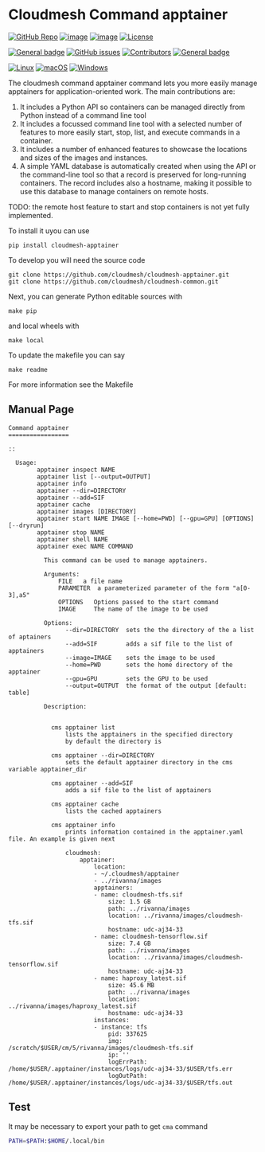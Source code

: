 # Cloudmesh Command apptainer

[![GitHub Repo](https://img.shields.io/badge/github-repo-green.svg)](https://github.com/cloudmesh/cloudmesh-apptainer)
[![image](https://img.shields.io/pypi/pyversions/cloudmesh-apptainer.svg)](https://pypi.org/project/cloudmesh-apptainer)
[![image](https://img.shields.io/pypi/v/cloudmesh-apptainer.svg)](https://pypi.org/project/cloudmesh-apptainer/)
[![License](https://img.shields.io/badge/License-Apache%202.0-blue.svg)](https://opensource.org/licenses/Apache-2.0)

[![General badge](https://img.shields.io/badge/Status-Production-<COLOR>.svg)](https://shields.io/)
[![GitHub issues](https://img.shields.io/github/issues/cloudmesh/cloudmesh-apptainer.svg)](https://github.com/cloudmesh/cloudmesh-apptainer/issues)
[![Contributors](https://img.shields.io/github/contributors/cloudmesh/cloudmesh-apptainer.svg)](https://github.com/cloudmesh/cloudmesh-apptainer/graphs/contributors)
[![General badge](https://img.shields.io/badge/Other-repos-<COLOR>.svg)](https://github.com/cloudmesh/cloudmesh)


[![Linux](https://img.shields.io/badge/OS-Linux-orange.svg)](https://www.linux.org/)
[![macOS](https://img.shields.io/badge/OS-macOS-lightgrey.svg)](https://www.apple.com/macos)
[![Windows](https://img.shields.io/badge/OS-Windows-blue.svg)](https://www.microsoft.com/windows)



The cloudmesh command apptainer command lets you more easily manage apptainers for application-oriented work. The main contributions are:

1. It includes a Python API so containers can be managed directly from Python instead of a command line tool
2. It includes a focussed command line tool with a selected number of features to more easily start, stop, list, and execute commands in a container. 
3. It includes a number of enhanced features to showcase the locations and sizes of the images and instances.
4. A simple YAML database is automatically created when using the API or the command-line tool so that a record is preserved for long-running containers. The record includes also a hostname, making it possible to use this database to manage containers on remote hosts.

TODO: the remote host feature to start and stop containers is not yet fully implemented.

To install it uyou can use 

    pip install cloudmesh-apptainer

To develop you will need the source code 

    git clone https://github.com/cloudmesh/cloudmesh-apptainer.git
    git clone https://github.com/cloudmesh/cloudmesh-common.git

Next, you can generate Python editable sources with

    make pip

and local wheels with

    make local

To update the makefile you can say 

    make readme
    
For more information see the Makefile

## Manual Page

<!-- START-MANUAL -->
```
Command apptainer
=================

::

  Usage:
        apptainer inspect NAME
        apptainer list [--output=OUTPUT]
        apptainer info
        apptainer --dir=DIRECTORY
        apptainer --add=SIF
        apptainer cache
        apptainer images [DIRECTORY]
        apptainer start NAME IMAGE [--home=PWD] [--gpu=GPU] [OPTIONS] [--dryrun]
        apptainer stop NAME 
        apptainer shell NAME
        apptainer exec NAME COMMAND

          This command can be used to manage apptainers.

          Arguments:
              FILE   a file name
              PARAMETER  a parameterized parameter of the form "a[0-3],a5"
              OPTIONS   Options passed to the start command
              IMAGE     The name of the image to be used

          Options:
                --dir=DIRECTORY  sets the the directory of the a list of aptainers
                --add=SIF        adds a sif file to the list of apptainers
                --image=IMAGE    sets the image to be used
                --home=PWD       sets the home directory of the apptainer
                --gpu=GPU        sets the GPU to be used
                --output=OUTPUT  the format of the output [default: table]

          Description:


            cms apptainer list
                lists the apptainers in the specified directory 
                by default the directory is 

            cms apptainer --dir=DIRECTORY
                sets the default apptainer directory in the cms variable apptainer_dir

            cms apptainer --add=SIF
                adds a sif file to the list of apptainers

            cms apptainer cache
                lists the cached apptainers

            cms apptainer info
                prints information contained in the apptainer.yaml file. An example is given next

                cloudmesh:
                    apptainer:
                        location:
                        - ~/.cloudmesh/apptainer
                        - ../rivanna/images
                        apptainers:
                        - name: cloudmesh-tfs.sif
                            size: 1.5 GB
                            path: ../rivanna/images
                            location: ../rivanna/images/cloudmesh-tfs.sif
                            hostname: udc-aj34-33
                        - name: cloudmesh-tensorflow.sif
                            size: 7.4 GB
                            path: ../rivanna/images
                            location: ../rivanna/images/cloudmesh-tensorflow.sif
                            hostname: udc-aj34-33
                        - name: haproxy_latest.sif
                            size: 45.6 MB
                            path: ../rivanna/images
                            location: ../rivanna/images/haproxy_latest.sif
                            hostname: udc-aj34-33
                        instances:
                        - instance: tfs
                            pid: 337625
                            img: /scratch/$USER/cm/5/rivanna/images/cloudmesh-tfs.sif
                            ip: ''
                            logErrPath: /home/$USER/.apptainer/instances/logs/udc-aj34-33/$USER/tfs.err
                            logOutPath: /home/$USER/.apptainer/instances/logs/udc-aj34-33/$USER/tfs.out
```
<!-- STOP-MANUAL -->

## Test

It may be necessary to export your path to get `cma` command

```bash
PATH=$PATH:$HOME/.local/bin
```
